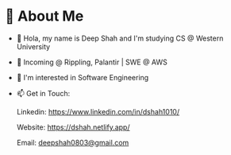 # 💫 About Me

- 👋 Hola, my name is Deep Shah and I'm studying CS @ Western University
  
- 🔭 Incoming @ Rippling, Palantir | SWE @ AWS

- 👀 I'm interested in Software Engineering

- 📫 Get in Touch:

     Linkedin: https://www.linkedin.com/in/dshah1010/
  
     Website: https://dshah.netlify.app/
  
     Email: deepshah0803@gmail.com
